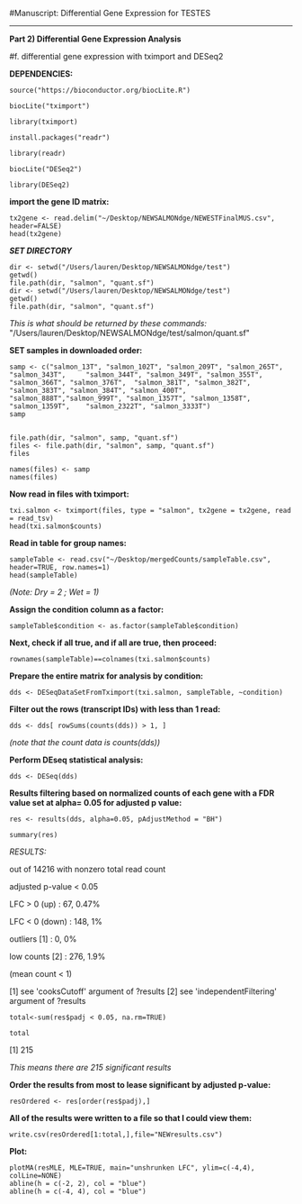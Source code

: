 #Manuscript: Differential Gene Expression for TESTES


______

**Part 2) Differential Gene Expression Analysis**

#f. differential gene expression with tximport and DESeq2


**DEPENDENCIES:**

	source("https://bioconductor.org/biocLite.R")

	biocLite("tximport")

	library(tximport)

	install.packages("readr")

	library(readr)

	biocLite("DESeq2")

	library(DESeq2)


**import the gene ID matrix:**

	tx2gene <- read.delim("~/Desktop/NEWSALMONdge/NEWESTFinalMUS.csv", header=FALSE)
	head(tx2gene)


***SET DIRECTORY***

	dir <- setwd("/Users/lauren/Desktop/NEWSALMONdge/test")
	getwd()
	file.path(dir, "salmon", "quant.sf")
	dir <- setwd("/Users/lauren/Desktop/NEWSALMONdge/test")
	getwd()
	file.path(dir, "salmon", "quant.sf")

*This is what should be returned by these commands:*
      "/Users/lauren/Desktop/NEWSALMONdge/test/salmon/quant.sf"  
      

**SET samples in downloaded order:**

	samp <- c("salmon_13T", "salmon_102T", "salmon_209T", "salmon_265T", "salmon_343T", 	"salmon_344T", "salmon_349T", "salmon_355T", "salmon_366T", "salmon_376T", 	"salmon_381T", "salmon_382T", "salmon_383T", "salmon_384T", "salmon_400T", 	"salmon_888T","salmon_999T", "salmon_1357T", "salmon_1358T", "salmon_1359T", 	"salmon_2322T", "salmon_3333T") 
	samp


	file.path(dir, "salmon", samp, "quant.sf")
	files <- file.path(dir, "salmon", samp, "quant.sf")
	files

	names(files) <- samp
	names(files)


**Now read in files with tximport:**

	txi.salmon <- tximport(files, type = "salmon", tx2gene = tx2gene, read = read_tsv)
	head(txi.salmon$counts)


**Read in table for group names:**

	sampleTable <- read.csv("~/Desktop/mergedCounts/sampleTable.csv", header=TRUE, row.names=1)
	head(sampleTable)

*(Note: Dry = 2 ; Wet = 1)*

**Assign the condition column as a factor:**

	sampleTable$condition <- as.factor(sampleTable$condition) 
	

**Next, check if all true, and if all are true, then proceed:**

	rownames(sampleTable)==colnames(txi.salmon$counts)
	

**Prepare the entire matrix for analysis by condition:**

	dds <- DESeqDataSetFromTximport(txi.salmon, sampleTable, ~condition)


**Filter out the rows (transcript IDs) with less than 1 read:**

	dds <- dds[ rowSums(counts(dds)) > 1, ]

*(note that the count data is counts(dds))*


**Perform DEseq statistical analysis:**

	dds <- DESeq(dds)

**Results filtering based on normalized counts of each gene with a FDR value set at alpha= 0.05 for adjusted p value:** 

	res <- results(dds, alpha=0.05, pAdjustMethod = "BH")

	summary(res)


*RESULTS:*

out of 14216 with nonzero total read count

adjusted p-value < 0.05

LFC > 0 (up)     : 67, 0.47% 

LFC < 0 (down)   : 148, 1% 

outliers [1]     : 0, 0% 

low counts [2]   : 276, 1.9% 

(mean count < 1)

[1] see 'cooksCutoff' argument of ?results
[2] see 'independentFiltering' argument of ?results


	total<-sum(res$padj < 0.05, na.rm=TRUE)

	total

[1] 215

*This means there are 215 significant results*


**Order the results from most to lease significant by adjusted p-value:**

	resOrdered <- res[order(res$padj),]


**All of the results were written to a file so that I could view them:**

	write.csv(resOrdered[1:total,],file="NEWresults.csv")


**Plot:**

	plotMA(resMLE, MLE=TRUE, main="unshrunken LFC", ylim=c(-4,4), colLine=NONE)
	abline(h = c(-2, 2), col = "blue")
	abline(h = c(-4, 4), col = "blue")
